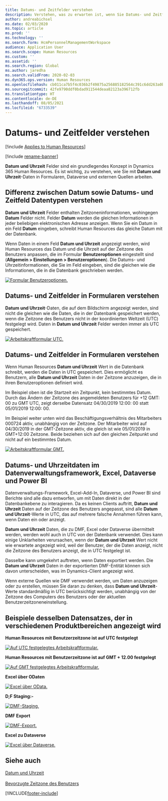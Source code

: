 ```yaml
---
title: Datums- und Zeitfelder verstehen
description: Verstehen, was zu erwarten ist, wenn Sie Datums- und Zeitfelder in Microsoft Dynamics 365 Human Resources verwenden.
author: andreabichsel
ms.date: 02/03/2020
ms.topic: article
ms.prod: ''
ms.technology: ''
ms.search.form: HcmPersonnelManagementWorkspace
audience: Application User
ms.search.scope: Human Resources
ms.custom: ''
ms.assetid: ''
ms.search.region: Global
ms.author: jaredha
ms.search.validFrom: 2020-02-03
ms.dyn365.ops.version: Human Resources
ms.openlocfilehash: cb011ca7b5f4c036b2f49875a256885182564c391c6dd263a0bfa70bbd29f4a7
ms.sourcegitcommit: 42fe9790ddf0bdad911544deaa82123a396712fb
ms.translationtype: HT
ms.contentlocale: de-DE
ms.lasthandoff: 08/05/2021
ms.locfileid: "6733539"
---
```

# <a name="understand-date-and-time-fields"></a>Datums- und Zeitfelder verstehen

[!include [Applies to Human Resources](../includes/applies-to-hr.md)]

[!include [rename-banner](~/includes/cc-data-platform-banner.md)]

**Datum und Uhrzeit** Felder sind ein grundlegendes Konzept in Dynamics 365 Human Resources. Es ist wichtig, zu verstehen, wie Sie mit **Datum und Uhrzeit**-Daten in Formularen, Dataverse und externen Quellen arbeiten.

## <a name="understanding-the-difference-between-date-and-date-and-time-field-data-types"></a>Differenz zwischen Datum sowie Datums- und Zeitfeld Datentypen verstehen

**Datum und Uhrzeit** Felder enthalten Zeitzoneninformationen, wohingegen **Datum** Felder nicht. Felder **Datum** werden die gleichen Informationen in jeder beliebigen elektronischen Adresse anzeigen. Wenn Sie ein Datum in ein Feld **Datum** eingeben, schreibt Human Resources das gleiche Datum mit der Datenbank.

Wenn Daten in einem Feld **Datum und Uhrzeit** angezeigt werden, wird Human Resources das Datum und die Uhrzeit auf der Zeitzone des Benutzers anpassen, die im Formular **Benutzeroptionen** eingestellt sind (**Allgemein > Einstellungen > Benutzeroptionen**). Die Datums- und Uhrzeitinformationen, die Sie im Feld eingeben, sind die gleichen wie die Informationen, die in die Datenbank geschrieben werden.

[![Formular Benutzeroptionen.](./media/useroptionsform.png)](./media/useroptionsform.png)

## <a name="understanding-date-and-time-fields-in-forms"></a>Datums- und Zeitfelder in Formularen verstehen 

**Datum und Uhrzeit**-Daten, die auf dem Bildschirm angezeigt werden, sind nicht die gleichen wie die Daten, die in der Datenbank gespeichert werden, wenn die Zeitzone des Benutzers nicht in der koordinierten Weltzeit (UTC) festgelegt wird. Daten in **Datum und Uhrzeit** Felder werden immer als UTC gespeichert.

[![Arbeitskraftformular UTC.](./media/worker-form.png)](./media/worker-form.png)

## <a name="understand-date-and-time-fields-in-the-database"></a>Datums- und Zeitfelder in Formularen verstehen 

Wenn Human Resources **Datum und Uhrzeit** Wert in die Datenbank schreibt, werden die Daten in UTC gespeichert. Dies ermöglicht es Benutzern, alle **Datum und Uhrzeit** Daten in der Zeitzone anzuzeigen, die in ihren Benutzeroptionen definiert wird.
 
Im Beispiel oben ist die Startzeit ein Zeitpunkt, kein bestimmtes Datum. Durch das Ändern der Zeitzone des angemeldeten Benutzers für +12 GMT: 00 zu GMT UTC, zeigt derselbe Datensatz 04/30/2019 12:00: 00 statt 05/01/2019 12:00: 00.
  
Im Beispiel weiter unten wird das Beschäftigungsverhältnis des Mitarbeiters 000724 aktiv, unabhängig von der Zeitzone. Der Mitarbeiter wird auf 04/30/2019 in der GMT-Zeitzone aktiv, die gleich ist wie 05/01/2019 in GMT+12:00 Zeitzone. Beide beziehen sich auf den gleichen Zeitpunkt und nicht auf ein bestimmtes Datum. 

[![Arbeitskraftformular GMT.](./media/worker-form2.png)](./media/worker-form2.png)

## <a name="date-and-time-data-in-data-management-framework-excel-dataverse-and-power-bi"></a>Datums- und Uhrzeitdaten im Datenverwaltungsframework, Excel, Dataverse und Power BI 

Datenverwaltungs-Framework, Excel-Add-In, Dataverse, und Power BI sind Berichte sind alle dazu entworfen, um mit Daten direkt in der Datenbankebene zu interagieren. Da es keinen Clients auftritt, **Datum und Uhrzeit** Daten auf der Zeitzone des Benutzers angepasst, sind alle **Datum und Uhrzeit**-Werte in UTC, das auf mehrere falsche Annahmen führen kann, wenn Daten ein oder anzeigt.  
 
**Datum und Uhrzeit** Daten, die zu DMF, Excel oder Dataverse übermittelt werden, werden wohl auch in UTC von der Datenbank verwendet. Dies kann einige Unklarheiten verursachen, wenn der **Datum und Uhrzeit** Wert nicht wie erwartete angezeigt wird, weil der Benutzer, der die Daten anzeigt, nicht die Zeitzone des Benutzers anzeigt, die in UTC festgelegt ist. 
 
Dasselbe kann umgekehrt auftreten, wenn Daten exportiert werden. Die **Datum und Uhrzeit** Daten in der exportierten DMF-Entität können sich davon unterscheiden, was im Dynamics-Client angezeigt wird. 
 
Wenn externe Quellen wie DMF verwendet werden, um Daten anzuzeigen oder zu erstellen, müssen Sie daran zu denken, dass **Datum und Uhrzeit**-Werte standardmäßig in UTC berücksichtigt werden, unabhängig von der Zeitzone des Computers des Benutzers oder der aktuellen Benutzerzeitzoneneinstellung. 

## <a name="examples-of-the-same-record-being-displayed-in-different-product-areas"></a>Beispiele desselben Datensatzes, der in verschiedenen Produktbereichen angezeigt wird 

**Human Resources mit Benutzerzeitzone ist auf UTC festgelegt**

[![Auf UTC festgelegtes Arbeitskraftformular.](./media/worker-form3.png)](./media/worker-form3.png)

**Human Resources mit Benutzerzeitzone ist auf GMT + 12.00 festgelegt** 

[![Auf GMT festgelegtes Arbeitskraftformular.](./media/worker-form4.png)](./media/worker-form4.png)

**Excel über ODaten**

[![Excel über OData.](./media/Excelviaodata.png)](./media/Excelviaodata.png)

**D;F Staging:-**

[![DMF-Staging.](./media/DMFStaging.png)](./media/DMFStaging.png)

**DMF Export**

[![DMF-Export.](./media/DMFexport.png)](./media/DMFexport.png)

**Excel zu Dataverse**

[![Excel über Dataverse.](./media/ExcelCDS.png)](./media/ExcelCDS.png)

## <a name="see-also"></a>Siehe auch

[Datum und Uhrzeit](/dynamics365/unified-operations/fin-and-ops/organization-administration/date-time-zones)<br></br>
[Bevorzugte Zeitzone des Benutzers](/dynamics365/unified-operations/fin-and-ops/organization-administration/tasks/set-users-preferred-time-zone) 


[!INCLUDE[footer-include](../includes/footer-banner.md)]